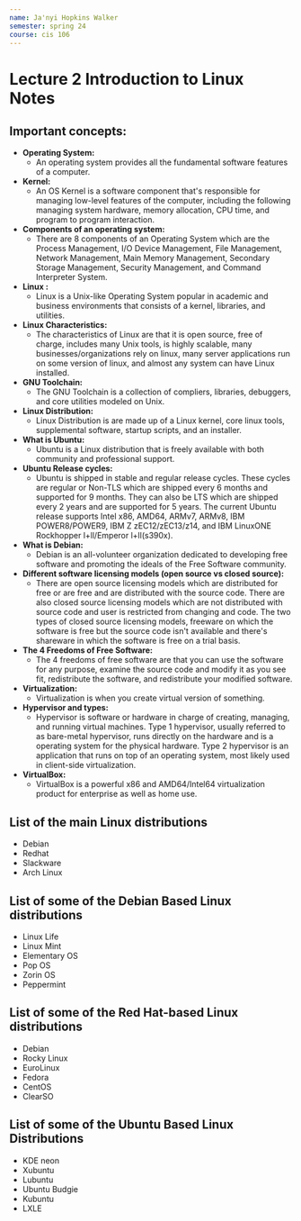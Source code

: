 ```yaml
---
name: Ja'nyi Hopkins Walker
semester: spring 24
course: cis 106
---
```


# Lecture 2 Introduction to Linux Notes

## Important concepts:

* **Operating System:**
  * An operating system provides all the fundamental software features of a computer.
* **Kernel:**
  * An OS Kernel is a software component that's responsible for managing low-level features of the computer, including the following managing system hardware, memory allocation, CPU time, and program to program interaction.
* **Components of an operating system:**
  * There are 8 components of an Operating System which are the Process Management, I/O Device Management, File Management, Network Management, Main Memory Management, Secondary Storage Management, Security Management, and Command Interpreter System.
* **Linux :**
  * Linux is a Unix-like Operating System popular in academic and business environments that consists of a kernel, libraries, and utilities.
* **Linux Characteristics:**
  * The characteristics of Linux are that it is open source, free of charge, includes many Unix tools, is highly scalable, many businesses/organizations rely on linux, many server applications run on some version of linux, and almost any system can have Linux installed.
* **GNU Toolchain:**
  * The GNU Toolchain is a collection of compliers, libraries, debuggers, and core utilities modeled on Unix.
* **Linux Distribution:**
  * Linux Distribution is are made up of a Linux kernel, core linux tools, supplemental software, startup scripts, and an installer.
* **What is Ubuntu:**
  * Ubuntu is a Linux distribution that is freely available with both community and professional support.
* **Ubuntu Release cycles:**
  * Ubuntu is shipped in stable and regular release cycles. These cycles are regular or Non-TLS which are shipped every 6 months and supported for 9 months. They can also be LTS which are shipped every 2 years and are supported for 5 years. The current Ubuntu release supports Intel x86, AMD64, ARMv7, ARMv8, IBM POWER8/POWER9, IBM Z zEC12/zEC13/z14, and IBM LinuxONE Rockhopper l+ll/Emperor l+ll(s390x).
* **What is Debian:**
  * Debian is an all-volunteer organization dedicated to developing free software and promoting the ideals of the Free Software community.
* **Different software licensing models (open source vs closed source):**
  * There are open source licensing models which are distributed for free or are free and are distributed with the source code. There are also closed source licensing models which are not distributed with source code and user is restricted from changing and code. The two types of closed source licensing models, freeware on which the software is free but the source code isn't available and there's shareware in which the software is free on a trial basis.
* **The 4 Freedoms of Free Software:**
  * The 4 freedoms of free software are that you can use the software for any purpose, examine the source code and modify it as you see fit, redistribute the software, and redistribute your modified software.
* **Virtualization:**
  * Virtualization is when you create virtual version of something.
* **Hypervisor and types:**
  * Hypervisor is software or hardware in charge of creating, managing, and running virtual machines. Type 1 hypervisor, usually referred to as bare-metal hypervisor, runs directly on the hardware and is a operating system for the physical hardware. Type 2 hypervisor is an application that runs on top of an operating system, most likely used in client-side virtualization.
* **VirtualBox:**
  * VirtualBox is a powerful x86 and AMD64/Intel64 virtualization product for enterprise as well as home use.


## List of the main Linux distributions
* Debian
* Redhat
* Slackware
* Arch Linux
## List of some of the Debian Based Linux distributions
* Linux Life
* Linux Mint
* Elementary OS 
* Pop OS
* Zorin OS 
* Peppermint
## List of some of the Red Hat-based Linux distributions
* Debian
* Rocky Linux
* EuroLinux
* Fedora
* CentOS
* ClearSO
## List of some of the Ubuntu Based Linux Distributions
* KDE neon
* Xubuntu
* Lubuntu
* Ubuntu Budgie
* Kubuntu
* LXLE
